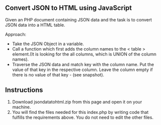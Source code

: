 ## Convert JSON to HTML using JavaScript

Given an PHP document containing JSON data and the task is to convert JSON data into a HTML table.

Approach:

- Take the JSON Object in a variable.
- Call a function which first adds the column names to the < table > element.(It is looking for the all columns, which is UNION of the column names).
- Traverse the JSON data and match key with the column name. Put the value of that key in the respective column.
Leave the column empty if there is no value of that key - (see snapshot).


## Instructions

1. Download jsondatatohtml.zip from this page and open it on your machine.
2. You will find the files needed for this index.php by writing code that fulfills the requirements above. You do not need to edit the other files.
